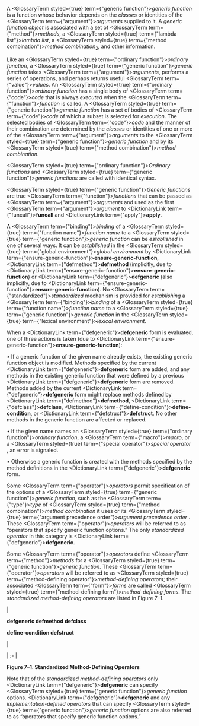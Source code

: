  



A <GlossaryTerm styled={true} term={"generic function"}><i>generic function</i></GlossaryTerm> is a function whose behavior depends on the *classes* or identities of the <GlossaryTerm  term={"argument"}><i>arguments</i></GlossaryTerm> supplied to it. A *generic function object* is associated with a set of <GlossaryTerm  term={"method"}><i>methods</i></GlossaryTerm>, a <GlossaryTerm styled={true} term={"lambda list"}><i>lambda list</i></GlossaryTerm>, a <GlossaryTerm styled={true} term={"method combination"}><i>method combination</i></GlossaryTerm><sub>2</sub>, and other information. 



Like an <GlossaryTerm styled={true} term={"ordinary function"}><i>ordinary function</i></GlossaryTerm>, a <GlossaryTerm styled={true} term={"generic function"}><i>generic function</i></GlossaryTerm> takes <GlossaryTerm  term={"argument"}><i>arguments</i></GlossaryTerm>, performs a series of operations, and perhaps returns useful <GlossaryTerm  term={"value"}><i>values</i></GlossaryTerm>. An <GlossaryTerm styled={true} term={"ordinary function"}><i>ordinary function</i></GlossaryTerm> has a single body of <GlossaryTerm  term={"code"}><i>code</i></GlossaryTerm> that is always *executed* when the <GlossaryTerm  term={"function"}><i>function</i></GlossaryTerm> is called. A <GlossaryTerm styled={true} term={"generic function"}><i>generic function</i></GlossaryTerm> has a set of bodies of <GlossaryTerm  term={"code"}><i>code</i></GlossaryTerm> of which a subset is selected for *execution*. The selected bodies of <GlossaryTerm  term={"code"}><i>code</i></GlossaryTerm> and the manner of their combination are determined by the *classes* or identities of one or more of the <GlossaryTerm  term={"argument"}><i>arguments</i></GlossaryTerm> to the <GlossaryTerm styled={true} term={"generic function"}><i>generic function</i></GlossaryTerm> and by its <GlossaryTerm styled={true} term={"method combination"}><i>method combination</i></GlossaryTerm>. 



<GlossaryTerm styled={true} term={"ordinary function"}><i>Ordinary functions</i></GlossaryTerm> and <GlossaryTerm styled={true} term={"generic function"}><i>generic functions</i></GlossaryTerm> are called with identical syntax. 



<GlossaryTerm styled={true} term={"generic function"}><i>Generic functions</i></GlossaryTerm> are true <GlossaryTerm  term={"function"}><i>functions</i></GlossaryTerm> that can be passed as <GlossaryTerm  term={"argument"}><i>arguments</i></GlossaryTerm> and used as the first <GlossaryTerm  term={"argument"}><i>argument</i></GlossaryTerm> to <DictionaryLink  term={"funcall"}><b>funcall</b></DictionaryLink> and <DictionaryLink  term={"apply"}><b>apply</b></DictionaryLink>. 



A <GlossaryTerm  term={"binding"}><i>binding</i></GlossaryTerm> of a <GlossaryTerm styled={true} term={"function name"}><i>function name</i></GlossaryTerm> to a <GlossaryTerm styled={true} term={"generic function"}><i>generic function</i></GlossaryTerm> can be *established* in one of several ways. It can be *established* in the <GlossaryTerm styled={true} term={"global environment"}><i>global environment</i></GlossaryTerm> by <DictionaryLink  term={"ensure-generic-function"}><b>ensure-generic-function</b></DictionaryLink>, <DictionaryLink  term={"defmethod"}><b>defmethod</b></DictionaryLink> (implicitly, due to <DictionaryLink  term={"ensure-generic-function"}><b>ensure-generic-function</b></DictionaryLink>) or <DictionaryLink  term={"defgeneric"}><b>defgeneric</b></DictionaryLink> (also implicitly, due to <DictionaryLink  term={"ensure-generic-function"}><b>ensure-generic-function</b></DictionaryLink>). No <GlossaryTerm  term={"standardized"}><i>standardized</i></GlossaryTerm> mechanism is provided for *establishing* a <GlossaryTerm  term={"binding"}><i>binding</i></GlossaryTerm> of a <GlossaryTerm styled={true} term={"function name"}><i>function name</i></GlossaryTerm> to a <GlossaryTerm styled={true} term={"generic function"}><i>generic function</i></GlossaryTerm> in the <GlossaryTerm styled={true} term={"lexical environment"}><i>lexical environment</i></GlossaryTerm>. 



When a <DictionaryLink  term={"defgeneric"}><b>defgeneric</b></DictionaryLink> form is evaluated, one of three actions is taken (due to <DictionaryLink  term={"ensure-generic-function"}><b>ensure-generic-function</b></DictionaryLink>): 



*•* If a generic function of the given name already exists, the existing generic function object is modified. Methods specified by the current <DictionaryLink  term={"defgeneric"}><b>defgeneric</b></DictionaryLink> form are added, and any methods in the existing generic function that were defined by a previous <DictionaryLink  term={"defgeneric"}><b>defgeneric</b></DictionaryLink> form are removed. Methods added by the current <DictionaryLink  term={"defgeneric"}><b>defgeneric</b></DictionaryLink> form might replace methods defined by <DictionaryLink  term={"defmethod"}><b>defmethod</b></DictionaryLink>, <DictionaryLink  term={"defclass"}><b>defclass</b></DictionaryLink>, <DictionaryLink  term={"define-condition"}><b>define-condition</b></DictionaryLink>, or <DictionaryLink  term={"defstruct"}><b>defstruct</b></DictionaryLink>. No other methods in the generic function are affected or replaced. 



*•* If the given name names an <GlossaryTerm styled={true} term={"ordinary function"}><i>ordinary function</i></GlossaryTerm>, a <GlossaryTerm  term={"macro"}><i>macro</i></GlossaryTerm>, or a <GlossaryTerm styled={true} term={"special operator"}><i>special operator</i></GlossaryTerm> , an error is signaled. 



*•* Otherwise a generic function is created with the methods specified by the method definitions in the <DictionaryLink  term={"defgeneric"}><b>defgeneric</b></DictionaryLink> form. 



Some <GlossaryTerm  term={"operator"}><i>operators</i></GlossaryTerm> permit specification of the options of a <GlossaryTerm styled={true} term={"generic function"}><i>generic function</i></GlossaryTerm>, such as the <GlossaryTerm  term={"type"}><i>type</i></GlossaryTerm> of <GlossaryTerm styled={true} term={"method combination"}><i>method combination</i></GlossaryTerm> it uses or its <GlossaryTerm styled={true} term={"argument precedence order"}><i>argument precedence order</i></GlossaryTerm> . These <GlossaryTerm  term={"operator"}><i>operators</i></GlossaryTerm> will be referred to as “operators that specify generic function options.” The only *standardized operator* in this category is <DictionaryLink  term={"defgeneric"}><b>defgeneric</b></DictionaryLink>. 







 



 



Some <GlossaryTerm  term={"operator"}><i>operators</i></GlossaryTerm> define <GlossaryTerm  term={"method"}><i>methods</i></GlossaryTerm> for a <GlossaryTerm styled={true} term={"generic function"}><i>generic function</i></GlossaryTerm>. These <GlossaryTerm  term={"operator"}><i>operators</i></GlossaryTerm> will be referred to as <GlossaryTerm styled={true} term={"method-defining operator"}><i>method-defining operators</i></GlossaryTerm>; their associated <GlossaryTerm  term={"form"}><i>forms</i></GlossaryTerm> are called <GlossaryTerm styled={true} term={"method-defining form"}><i>method-defining forms</i></GlossaryTerm>. The *standardized method-defining operators* are listed in Figure 7–1. 



|<p>**defgeneric defmethod defclass** </p><p>**define-condition defstruct**</p>|

| :- |





**Figure 7–1. Standardized Method-Defining Operators** 



Note that of the *standardized method-defining operators* only <DictionaryLink  term={"defgeneric"}><b>defgeneric</b></DictionaryLink> can specify <GlossaryTerm styled={true} term={"generic function"}><i>generic function</i></GlossaryTerm> options. <DictionaryLink  term={"defgeneric"}><b>defgeneric</b></DictionaryLink> and any *implementation-defined operators* that can specify <GlossaryTerm styled={true} term={"generic function"}><i>generic function</i></GlossaryTerm> options are also referred to as “operators that specify generic function options.” 



